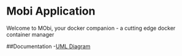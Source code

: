 # Mobi Application

Welcome to MObi, your docker companion - a cutting edge docker container manager

##Documentation
-[UML Diagram](docs/UML.png)

